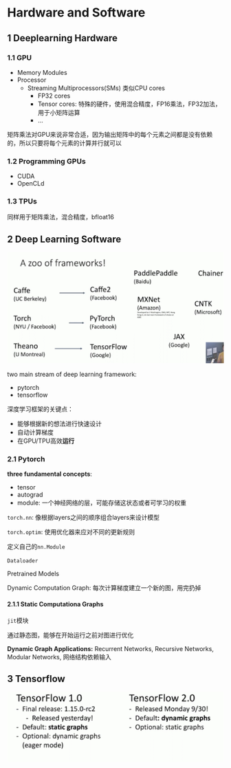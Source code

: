 # Hardware and Software

## 1 Deeplearning Hardware

### 1.1 GPU
- Memory Modules
- Processor
	- Streaming Multiprocessors(SMs) 类似CPU cores
		- FP32 cores
		- Tensor cores: 特殊的硬件，使用混合精度，FP16乘法，FP32加法，用于小矩阵运算
		- ...

矩阵乘法对GPU来说非常合适，因为输出矩阵中的每个元素之间都是没有依赖的，所以只要将每个元素的计算并行就可以

### 1.2 Programming GPUs

- CUDA
- OpenCLd

### 1.3 TPUs

同样用于矩阵乘法，混合精度，bfloat16


## 2 Deep Learning Software

![](assets/Pasted%20image%2020250808141448.png)

two main stream of deep learning  framework:
- pytorch
- tensorflow

深度学习框架的关键点：
- 能够根据新的想法进行快速设计
- 自动计算梯度
- 在GPU/TPU高效**运行**

### 2.1 Pytorch

**three fundamental concepts**:
- tensor
- autograd
- module: 一个神经网络的层，可能存储这状态或者可学习的权重


`torch.nn`: 像根据layers之间的顺序组合layers来设计模型

`torch.optim`: 使用优化器来应对不同的更新规则

定义自己的`nn.Module`

`Dataloader`

Pretrained Models

Dynamic Computation Graph: 每次计算梯度建立一个新的图，用完扔掉

#### 2.1.1 Static Computationa Graphs

`jit`模块

通过静态图，能够在开始运行之前对图进行优化

**Dynamic Graph Applications:** Recurrent Networks, Recursive Networks, Modular Networks, 网络结构依赖输入

## 3 Tensorflow

![](assets/Pasted%20image%2020250808153234.png)


